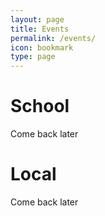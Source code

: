 ```yaml
---
layout: page
title: Events
permalink: /events/
icon: bookmark
type: page
---
```


# School
Come back later

# Local
Come back later
